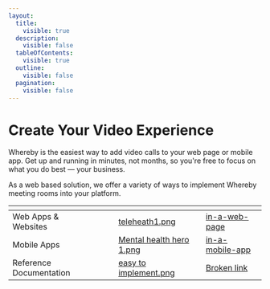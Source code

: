 ```yaml
---
layout:
  title:
    visible: true
  description:
    visible: false
  tableOfContents:
    visible: true
  outline:
    visible: false
  pagination:
    visible: false
---
```


# Create Your Video Experience

Whereby is the easiest way to add video calls to your web page or mobile app. Get up and running in minutes, not months, so you're free to focus on what you do best — your business.

As a web based solution, we offer a variety of ways to implement Whereby meeting rooms into your platform.

<table data-view="cards"><thead><tr><th></th><th data-hidden></th><th data-hidden></th><th data-hidden data-card-cover data-type="files"></th><th data-hidden data-card-target data-type="content-ref"></th></tr></thead><tbody><tr><td>Web Apps &#x26; Websites</td><td></td><td></td><td><a href=".gitbook/assets/teleheath1.png">teleheath1.png</a></td><td><a href="whereby-101/readme/in-a-web-page/">in-a-web-page</a></td></tr><tr><td>Mobile Apps</td><td></td><td></td><td><a href=".gitbook/assets/Mental health hero 1.png">Mental health hero 1.png</a></td><td><a href="whereby-101/readme/in-a-mobile-app/">in-a-mobile-app</a></td></tr><tr><td>Reference Documentation</td><td></td><td></td><td><a href=".gitbook/assets/easy to implement.png">easy to implement.png</a></td><td><a href="broken-reference">Broken link</a></td></tr></tbody></table>
